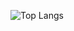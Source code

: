 ![Top Langs](https://github-readme-stats.vercel.app/api/top-langs?username=osmanbal97&locale=en&hide_title=false&layout=compact&card_width=350&langs_count=6&theme=dracula&theme=dracula&bg_color=0D1117&hide_border=false&cache_seconds=600&count_private=true)

